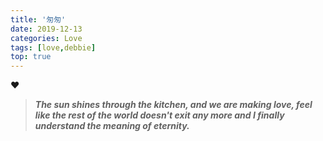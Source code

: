 ```yaml
---
title: '匆匆'
date: 2019-12-13
categories: Love
tags: [love,debbie]
top: true
---
```


:heart:

<!-- more -->

> ***The sun shines through the kitchen, and we are making love, feel like the rest of the world doesn't exit any more and I finally understand the meaning of eternity.***  
